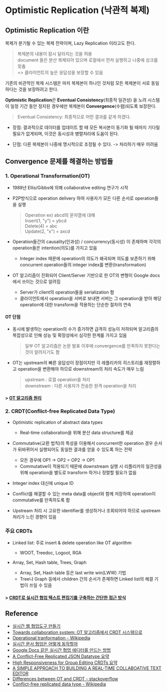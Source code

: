 # Optimistic Replication (낙관적 복제)

## Optimistic Replication 이란

복제가 분기될 수 있는 복제 전략이며, Lazy Replication 이라고도 한다.

> 복제본의 내용이 잠시 달라지는 것을 허용  
> document 들은 분산 복제되어 있으며 로컬에서 먼저 실행하고 나중에 싱크를 맞춤  
  > => 클라이언트의 높은 응답성을 보장할 수 있음

기존의 비관적인 복제 시스템은 마치 복제본이 하나인 것처럼 모든 복제본이 서로 동일하다는 것을 보장하려고 한다.

**Optimistic Replication**은 **Eventual Consistency**(최종적 일관성) 을 노려 시스템이 일정 기간 동안 정지된 경우에만 복제본이 **Convergence**(수렴)되도록 보장한다.

> Eventual Consistency: 최종적으로 어떤 결과를 같게 하겠다.  

- 장점: 결과적으로 데이터를 업데이트 할 때 모든 복사본이 동기화 될 때까지 기다릴 필요가 없게되며, 이것은 동시성과 병렬처리에 도움이 된다.

- 단점: 다른 복제본이 나중에 명시적으로 조정될 수 있다. -> 처리하기 매우 어려움

## Convergence 문제를 해결하는 방법들

### 1. Operational Transformation(OT)

- 1989년 Ellis/Gibbs에 의해 collaborative editing 연구가 시작

- P2P방식으로 operation delivery 하여 사용자가 모든 다른 순서로 operation들을 실행

  > Operation ex) abcd의 문자열에 대해  
  > Insert(1, "y") = ybcd  
  > Delete(4) = abc  
  > Update(2, "x") = axcd  

- Operation들간의 causality(인과성) / concurrency(동시성) 이 존재하며 각각의 operation들은 intention(의도)를 가지고 있음
  - Integer index 때문에 operation의 의도가 왜곡되며 의도를 보존하기 위해 concurrent operation들의 integer index를 변환(transformation)

- OT 알고리즘이 진화되어 Client/Server 기반으로 한 OT의 변형이 Google docs에서 쓰이는 것으로 알려짐
  - Server가 client의 operation들을 serialization 함
  - 클라이언트에서 operation을 서버로 보내면 서버는 그 operation을 받아 해당 operation에 대한 transform을 적용하는 단순한 절차의 연속

#### OT 단점

- 동시에 발생하는 operation의 수가 증가하면 급격히 성능이 저하되며 알고리즘의 복잡성으로 인해 성능 및 확장성에서 심각한 한계를 가지고 있음
  > 일부 OT 알고리즘은 논문 발표 이후에 convergence를 만족하지 못한다는 것이 알려지기도 함
- OT는 upstream의 빠른 응답성이 장점이지만 각 레플리카의 히스토리를 재정렬하고 operation을 변환해야 하므로 downstream의 처리 속도가 매우 느림

  > upstream : 로컬 operation을 처리  
  > downstream : 다른 사용자가 전송한 원격 operation을 처리

#### > [OT 알고리즘 원리](http://www.secmem.org/blog/2019/01/09/operational-transform/)

### 2. CRDT(Conflict-free Replicated Data Type)

- Optimistic replication of abstract data types
  - Real-time collaboration을 위해 분산 data structure를 제공

- Commutative(교환 법칙)의 특성을 이용해서 concurrent한 operation 경우 순서가 뒤바뀌어서 실행되어도 동일한 결과를 얻을 수 있도록 하는 전략
  - 모든 경우에 OP1 -> OP2 = OP2 -> OP1
  - Commutative이 적용되기 때문에 downstream 실행 시 리플리카의 일관성을 위해 operation을 별도로 transform 하거나 정렬할 필요가 없음
  
- Integer index 대신에 unique ID

- Conflict를 해결할 수 있는 meta data를 object와 함께 저장하여 operation이 commutative를 만족하도록 함

- Upstream 처리 시 고유한 identifier를 생성하거나 조회되어야 하므로 upstream 처리가 느린 경향이 있음

### 주요 CRDTs

- Linked list: 주로 insert & delete operation like OT algorithm
  - WOOT, Treedoc, Logoot, RGA

- Array, Set, Hash table, Trees, Graph
  - Array, Set, Hash table 등은 last write win(LWW) 기법
  - Tree나 Graph 등에서 children 간의 순서가 존재하면 Linked list의 해결 기법이 쓰일 수 있음

#### > [CRDT로 실시간 협업 텍스트 편집기를 구축하는 간단한 접근 방식](https://digitalfreepen.com/2017/10/06/simple-real-time-collaborative-text-editor.html)

## Reference

- [실시간 웹 협업도구 만들기](https://deview.kr/2013/detail.nhn?topicSeq=4)
- [Towards collaboration system: OT 알고리즘에서 CRDT 시스템으로](https://deview.kr/2013/detail.nhn?topicSeq=66)
- [Operational tranformation - Wikipedia](https://en.wikipedia.org/wiki/Operational_transformation)
- [실시간 문서 협업은 어떻게 동작할까](http://www.secmem.org/blog/2019/01/09/operational-transform/)
- [Google Docs 같은 실시간 협업 에디터를 만드는 방법](https://hackerwins.github.io/2019-04-16/co-editor)
- [A Conflict-Free Replicated JSON Datatype 요약](https://hackerwins.github.io/2018-10-26/a-conflict-free-replicated-json-datatype)
- [High Responsiveness for Group Editing CRDTs 요약](https://hackerwins.github.io/2018-09-14/high-responsiveness-for-group-editing-crdts)
- [A SIMPLE APPROACH TO BUILDING A REAL-TIME COLLABOATIVE TEXT EDITOR](https://digitalfreepen.com/2017/10/06/simple-real-time-collaborative-text-editor.html)
- [Differences between OT and CRDT - stackoverflow](https://stackoverflow.com/questions/26694359/differences-between-ot-and-crdt)
- [Conflict-free replicated data type - Wikipedia](https://en.wikipedia.org/wiki/Conflict-free_replicated_data_type)